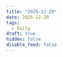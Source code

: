 ```yaml
---
title: "2025-12-20"
date: 2025-12-20
tags:
  - Daily
draft: true
hidden: false
disable_feed: false
---
```


